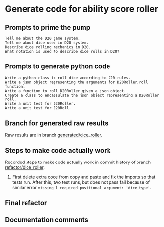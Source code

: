 # Generate code for ability score roller

## Prompts to prime the pump

    Tell me about the D20 game system.
    Tell me about dice used in D20 system.
    Describe dice rolling mechanics in D20.
    What notation is used to describe dice rolls in D20?

## Prompts to generate python code

    Write a python class to roll dice according to D20 rules.
    Write a json object representing the arguments for D20Roller.roll function.
    Write a function to roll D20Roller given a json object.
    Create a class to encapsulate the json object representing a D20Roller roll.
    Write a unit test for D20Roller.
    Write a unit test for D20Roll.

## Branch for generated raw results

Raw results are in branch [generated/dice_roller](https://github.com/newexo/d20-ai/tree/generated/dice_roller).

## Steps to make code actually work

Recorded steps to make code actually work in commit history of branch [refactor/dice_roller](https://github.com/newexo/d20-ai/tree/refactor/dice_roller).

1. First delete extra code from copy and paste and fix the imports so that tests run. After this, two test runs, but 
does not pass fail because of similar error `missing 1 required positional argument: 'dice_type'`.


## Final refactor

## Documentation comments
